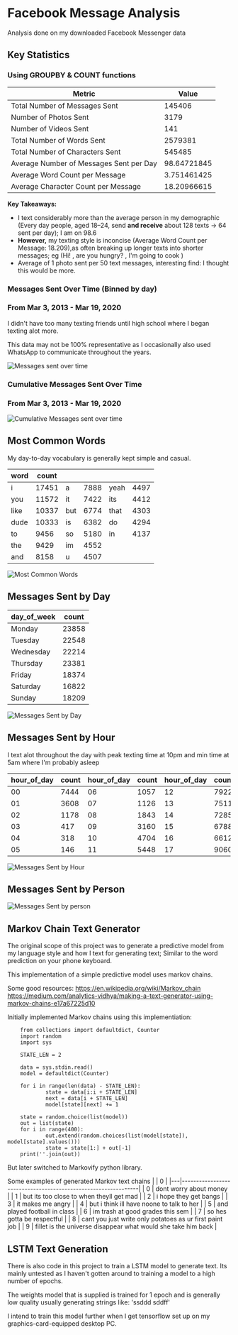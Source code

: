 # Facebook Message Analysis

Analysis done on my downloaded Facebook Messenger data



## Key Statistics

### Using GROUPBY & COUNT functions

| Metric                                  | Value       |
|-----------------------------------------|-------------|
| Total Number of Messages Sent           | 145406      |
| Number of Photos Sent                   | 3179        |
| Number of Videos Sent                   | 141         |
| Total Number of Words Sent              | 2579381     |
| Total Number of Characters Sent         | 545485      |
| Average Number of Messages Sent per Day | 98.64721845 |
| Average Word Count per Message          | 3.751461425 |
| Average Character Count per Message     | 18.20966615 |

**Key Takeaways:**

- I text considerably more than the average person in my demographic (Every day people, aged 18–24, send **and receive** about 128 texts -> 64 sent per day); I am on 98.6
- **However,** my texting style is inconcise (Average Word Count per Message: 18.209),as often breaking up longer texts into shorter messages; eg (Hi! <send>, are you hungry? <send>, I'm going to cook <send>)
- Average of 1 photo sent per 50 text messages, interesting find: I thought this would be more.
	


### Messages Sent Over Time (Binned by day)
### From Mar 3, 2013 - Mar 19, 2020
  
I didn't have too many texting friends until high school where I began texting alot more.

This data may not be 100% representative as I occasionally also used WhatsApp to communicate throughout the years.
  
![Messages sent over time ](/images/date_msgs.svg)

### Cumulative Messages Sent Over Time
### From Mar 3, 2013 - Mar 19, 2020
![Cumulative Messages sent over time ](/images/cumu_msgs.svg)
  

  
## Most Common Words
My day-to-day vocabulary is generally kept simple and casual.


| word | count |     |      |      |      |
|------|-------|-----|------|------|------|
| i    | 17451 | a   | 7888 | yeah | 4497 |
| you  | 11572 | it  | 7422 | its  | 4412 |
| like | 10337 | but | 6774 | that | 4303 |
| dude | 10333 | is  | 6382 | do   | 4294 |
| to   | 9456  | so  | 5180 | in   | 4137 |
| the  | 9429  | im  | 4552 |      |      |
| and  | 8158  | u   | 4507 |      |      |
  
![Most Common Words](/images/common_words.svg)
  
## Messages Sent by Day
| day_of_week | count   |
|-------------|---------|
| Monday      | 23858   |
| Tuesday     | 22548   |
| Wednesday   | 22214   |
| Thursday    | 23381   |
| Friday      | 18374   |
| Saturday    | 16822   |
| Sunday      | 18209   |
  
![Messages Sent by Day](/images/messages_on_day.svg)




## Messages Sent by Hour
  
I text alot throughout the day with peak texting time at 10pm and min time at 5am where I'm probably asleep

| hour_of_day | count | hour_of_day | count | hour_of_day | count | hour_of_day | count |
|-------------|-------|-------------|-------|-------------|-------|-------------|-------|
| 00          | 7444  | 06          | 1057  | 12          | 7922  | 18          | 10869 |
| 01          | 3608  | 07          | 1126  | 13          | 7511  | 19          | 12420 |
| 02          | 1178  | 08          | 1843  | 14          | 7285  | 20          | 11588 |
| 03          | 417   | 09          | 3160  | 15          | 6788  | 21          | 11334 |
| 04          | 318   | 10          | 4704  | 16          | 6612  | 22          | 12779 |
| 05          | 146   | 11          | 5448  | 17          | 9060  | 23          | 10789 |
  
![Messages Sent by Hour](/images/hour_msgs.svg)

## Messages Sent by Person
![Messages Sent by person](/images/person.svg)

## Markov Chain Text Generator

The original scope of this project was to generate a predictive model from my language style and how I text for generating text; Similar to the word prediction on your phone keyboard.

This implementation of a simple predictive model uses markov chains.

Some good resources:
https://en.wikipedia.org/wiki/Markov_chain
https://medium.com/analytics-vidhya/making-a-text-generator-using-markov-chains-e17a67225d10

Initially implemented Markov chains using this implementiation:

		from collections import defaultdict, Counter
		import random
		import sys

		STATE_LEN = 2

		data = sys.stdin.read()
		model = defaultdict(Counter)

		for i in range(len(data) - STATE_LEN):
				state = data[i:i + STATE_LEN]
				next = data[i + STATE_LEN]
				model[state][next] += 1

		state = random.choice(list(model))
		out = list(state)
		for i in range(400):
				out.extend(random.choices(list(model[state]), model[state].values()))
				state = state[1:] + out[-1]
		print(''.join(out))
    
But later switched to Markovify python library.

Some examples of generated Markov text chains
|   | 0                                                             |
|---|---------------------------------------------------------------|
| 0 | dont worry about money                                        |
| 1 | but its too close to when theyll get mad                      |
| 2 | i hope they get bangs                                         |
| 3 | it makes me angry                                             |
| 4 | but i think ill have noone to talk to her                     |
| 5 | and played football in class                                  |
| 6 | im trash at good grades this sem                              |
| 7 | so hes gotta be respectful                                    |
| 8 | cant you just write only potatoes as ur first paint job       |
| 9 | fillet is the universe disappear what would she take him back |

## LSTM Text Generation

There is also code in this project to train a LSTM model to generate text. Its mainly untested as I haven't gotten around to training a model to a high number of epochs.

The weights model that is supplied is trained for 1 epoch and is generally low quality usually generating strings like: 'ssddd sddff'

I intend to train this model further when I get tensorflow set up on my graphics-card-equipped desktop PC.


